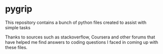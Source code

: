 # pygrip
This repository contains a bunch of python files created to assist with simple tasks

Thanks to sources such as stackoverflow, Coursera and other forums that have helped me find answers to coding questions I faced in coming up with these files.

